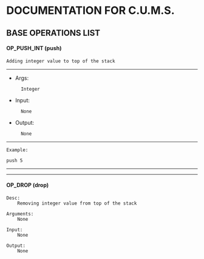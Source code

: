 # DOCUMENTATION FOR C.U.M.S.


## BASE OPERATIONS LIST

#### OP_PUSH_INT (push)

	Adding integer value to top of the stack
---
- Args:
	
		Integer
		
- Input: 
	
		None
		
- Output: 
	
		None
		
---
	Example:
	
	push 5
---

---

#### OP_DROP (drop) 
	
	Desc:
		Removing integer value from top of the stack
		
	Arguments:
		None
		
	Input:
		None
		
	Output:
		None

	  
